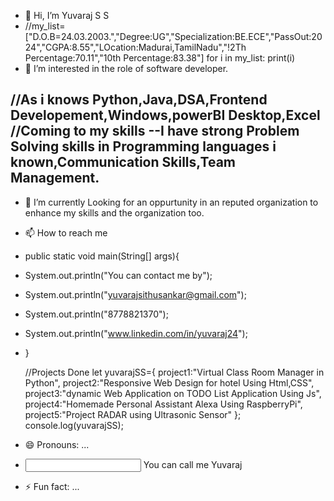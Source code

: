 - 👋 Hi, I’m Yuvaraj S S
- //my_list=["D.O.B=24.03.2003.","Degree:UG","Specialization:BE.ECE","PassOut:2024","CGPA:8.55","LOcation:Madurai,TamilNadu","!2Th Percentage:70.11","10th Percentage:83.38"]
		  	for i in my_list:
				print(i)
- 👀 I’m interested in the role of software developer.

//As i knows Python,Java,DSA,Frontend Developement,Windows,powerBI Desktop,Excel
//Coming to my skills --I have strong Problem Solving skills in Programming languages i known,Communication Skills,Team Management.
   - 
- 🌱 I’m currently Looking for an oppurtunity in an reputed organization to enhance my skills and the organization too.
- 📫 How to reach me
- public static void main(String[] args){
-   System.out.println("You can contact me by");
-   System.out.println("yuvarajsithusankar@gmail.com");
-   System.out.println("8778821370");
-   System.out.println("www.linkedin.com/in/yuvaraj24");
- }


  //Projects Done
  let yuvarajSS={
  project1:"Virtual Class Room Manager in Python",
  project2:"Responsive Web Design for hotel Using Html,CSS",
  project3:"dynamic Web Application on TODO List Application Using Js",
  project4:"Homemade Personal Assistant Alexa Using RaspberryPi",
  project5:"Project RADAR using Ultrasonic Sensor"
  };
  console.log(yuvarajSS); 
- 😄 Pronouns: ...
- <!DOCTYPE html>
  <input type="text" id="pronounciation"/>
  <label for="pronounciation">You can call me Yuvaraj</label>
- ⚡ Fun fact: ...

<!---
Yuvi369/Yuvi369 is a ✨ special ✨ repository because its `README.md` (this file) appears on your GitHub profile.
You can click the Preview link to take a look at your changes.
--->
